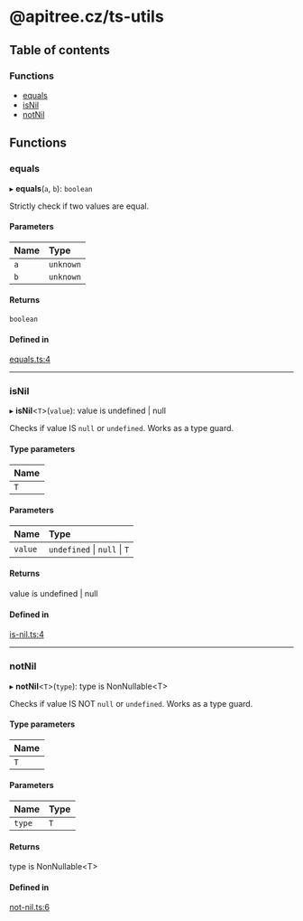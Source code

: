 # @apitree.cz/ts-utils

## Table of contents

### Functions

- [equals](README.md#equals)
- [isNil](README.md#isnil)
- [notNil](README.md#notnil)

## Functions

### equals

▸ **equals**(`a`, `b`): `boolean`

Strictly check if two values are equal.

#### Parameters

| Name | Type      |
| :--- | :-------- |
| `a`  | `unknown` |
| `b`  | `unknown` |

#### Returns

`boolean`

#### Defined in

[equals.ts:4](https://github.com/ApiTreeCZ/toolbox/blob/develop/packages/ts-utils/src/equals.ts#L4)

---

### isNil

▸ **isNil**\<`T`\>(`value`): value is undefined \| null

Checks if value IS `null` or `undefined`. Works as a type guard.

#### Type parameters

| Name |
| :--- |
| `T`  |

#### Parameters

| Name    | Type                         |
| :------ | :--------------------------- |
| `value` | `undefined` \| `null` \| `T` |

#### Returns

value is undefined \| null

#### Defined in

[is-nil.ts:4](https://github.com/ApiTreeCZ/toolbox/blob/develop/packages/ts-utils/src/is-nil.ts#L4)

---

### notNil

▸ **notNil**\<`T`\>(`type`): type is NonNullable\<T\>

Checks if value IS NOT `null` or `undefined`. Works as a type guard.

#### Type parameters

| Name |
| :--- |
| `T`  |

#### Parameters

| Name   | Type |
| :----- | :--- |
| `type` | `T`  |

#### Returns

type is NonNullable\<T\>

#### Defined in

[not-nil.ts:6](https://github.com/ApiTreeCZ/toolbox/blob/develop/packages/ts-utils/src/not-nil.ts#L6)
